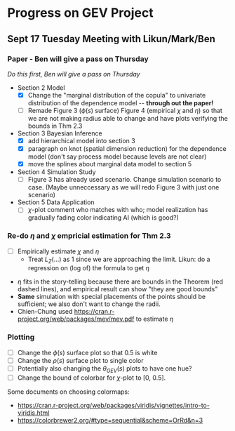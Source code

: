 # Progress on GEV Project

## Sept 17 Tuesday Meeting with Likun/Mark/Ben

### Paper - Ben will give a pass on Thursday

*Do this first, Ben will give a pass on Thursday*

- Section 2 Model
  - [x] Change the "marginal distribution of the copula" to univariate distribution of the dependence model -- **through out the paper!**
  - [ ] Remade Figure 3 ($\phi(s)$ surface) Figure 4 (empirical $\chi$ and $\eta$) so that we are not making radius able to change and have plots verifying the bounds in Thm 2.3
- Section 3 Bayesian Inference
  - [x] add hierarchical model into section 3
  - [x] paragraph on knot (spatial dimension reduction) for the dependence model (don't say process model because levels are not clear)
  - [x] move the splines about marginal data model to section 5
- Section 4 Simulation Study
  - [ ] Figure 3 has already used scenario. Change simulation scenario to case. (Maybe unneccessary as we will redo Figure 3 with just one scenario)
- Section 5 Data Application
  - [ ] $\chi$-plot comment who matches with who; model realization has gradually fading color indicating AI (which is good?)

### Re-do $\eta$ and $\chi$ empricial estimation for Thm 2.3

- [ ] Empirically estimate $\chi$ and $\eta$
  - Treat $L_Z(...)$ as 1 since we are approaching the limit. Likun: do a regression on (log of) the formula to get $\eta$
- $\eta$ fits in the story-telling because there are bounds in the Theorem (red dashed lines), and empirical result can show "they are good bounds"
- **Same** simulation with special placements of the points should be sufficient; we also don't want to change the radii. 
- Chien-Chung used https://cran.r-project.org/web/packages/mev/mev.pdf to estimate $\eta$

### Plotting

- [ ] Change the $\phi(s)$ surface plot so that 0.5 is white
- [ ] Change the $\rho(s)$ surface plot to single color
- [ ] Potentially also changing the $\theta_{GEV}(s)$ plots to have one hue?
- [ ] Change the bound of colorbar for $\chi$-plot to [0, 0.5].

Some documents on choosing colormaps:
- https://cran.r-project.org/web/packages/viridis/vignettes/intro-to-viridis.html
- https://colorbrewer2.org/#type=sequential&scheme=OrRd&n=3

